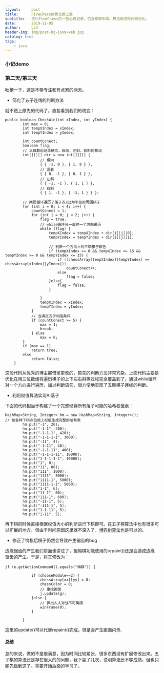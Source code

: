 ```yaml
---
layout:     post
title:      FiveChess的优化第二篇
subtitle:   优化FiveChess的一些心得记录，包含框架布局、算法改进和代码优化。
date:       2019-11-05
author:     LJJ
header-img: img/post-bg-ios9-web.jpg
catalog: true
tags:
    - java
---
```


### 小记demo

### 第二天/第三天
吐槽一下，这是不够专注和有点累的两天。


- 简化了五子连线的判断方法

就不贴上原先的代码了，直接看到我们的改变：

    public boolean CheckWin(int xIndex, int yIndex) {
            int max = 0;
            int tempXIndex = xIndex;
            int tempYIndex = yIndex;
            
            int countConect;
            boolean flag;
            // 三维数组记录横向，纵向，左斜，右斜的移动
            int[][][] dir = new int[][][] {
                    // 横向
                    { { -1, 0 }, { 1, 0 } },
                    // 竖着
                    { { 0, -1 }, { 0, 1 } },
                    // 左斜
                    { { -1, -1 }, { 1, 1 } },
                    // 右斜
                    { { 1, -1 }, { -1, 1 } } };
     
            // 两层循环遍历了落子点以2为半径的周围棋子
            for (int i = 0; i < 4; i++) {
                countConect = 1;
                for (int j = 0; j < 2; j++) {
                    flag = true;
                    // while循环会一直往一个方向遍历
                    while (flag) {
                        tempXIndex = tempXIndex + dir[i][j][0];
                        tempYIndex = tempYIndex + dir[i][j][1];
     
                        // 判断一个方向上的三颗棋子颜色
                        if (tempXIndex >= 0 && tempXIndex <= 15 && tempYIndex >= 0 && tempYIndex <= 15) {
                            if ((chessArray[tempXIndex][tempYIndex] == chessArray[xIndex][yIndex])) 
                                countConect++;
                            else
                                flag = false;
                        }else{
                            flag = false;
                        }
                        
                    }
                    tempXIndex = xIndex;
                    tempYIndex = yIndex;
                }
                // 当满足五子相连条件
                if (countConect >= 5) {
                    max = 1;
                    break;
                } else
                    max = 0;
            }
            if (max == 1)
                return true;
            else
                return false;
        }

这段代码从优秀的博主那借鉴更改的，原先的判断方法非常冗杂。上面代码主要是优化在用三位数组将遍历棋子的上下左右斜等过程完全覆盖到了。通过while循环对一个方向进行遍历，加以判断语句，很方便地实现了五颗棋子连线的判断。

- 利用权值算法实现AI落子

下面的代码相当于构建了一个完整储存所有落子可能的哈希权值表：

    HashMap<String, Integer> hm = new HashMap<String, Integer>();
    // 给各种下棋点位赋上权值生成完整的哈希表
    		hm.put("-1", 20);
    		hm.put("-1-1", 400);
    		hm.put("-1-1-1", 420);
    		hm.put("-1-1-1-1", 3000);
    		hm.put("-11", 4); 
    		hm.put("-1-11", 40);
    		hm.put("-1-1-11", 400);
    		hm.put("-1-1-1-11", 10000);
    		hm.put("1-1-1-1-1", 10000);
    		hm.put("1", 8);
    		hm.put("11", 80);
    		hm.put("111", 1000);
    		hm.put("1111", 5000);
    		hm.put("1111-1", 5000);
    		hm.put("1111-1-1", 5000);
    		hm.put("1-1", 6);
    		hm.put("11-1", 60);
    		hm.put("111-1", 600);
    		hm.put("-11-1", 5);
    		hm.put("-111-1", 5);
    		hm.put("1-1-11", 5);
    		hm.put("1-11", 5);

再下棋的时候直接根据权值大小的判断进行下棋即可。在五子棋算法中也有很多可以扩展的地方，但由于时间原因这里就不深入了，[博弈树算法](https://blog.csdn.net/Mahabharata_/article/details/79511727)也是可以的。

- 修正了悔棋后棋子仍然会导致产生锯齿的bug

边缘锯齿的产生我们前面也讲过了，但悔棋功能使用的repaint()还是会造成边缘锯齿的产生。于是，将其修改为：

    if (e.getActionCommand().equals("悔棋")) {
    			
    			if (chooseModule==2) {
    				chessArray[xx][yy] = 0;
    				chessColor = 0;
    				// 重绘画面
    				j.update(g);
    			}else {
    				// 弹出人人对战不可悔棋
    				winFrame(0);
		    	}
			
	    	}

这里的update()可以代替repaint()完成。但是会产生画面闪烁.

#### 总结
总的来说，做的不是很满意，因为时间比较紧张，很多东西没有扩展修改出来。五子棋的算法还是存在很大的的问题，我下赢了几次，说明算法还不够成熟，但也只能先做到这了。需要开始后面的学习了。
